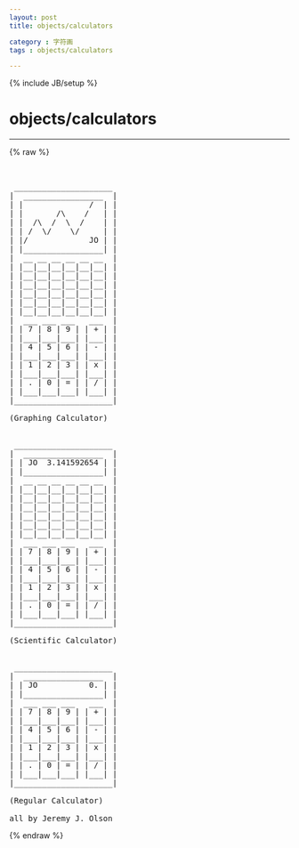 ```yaml
---
layout: post
title: objects/calculators
category : 字符画
tags : objects/calculators
---
```

{% include JB/setup %}
# objects/calculators
---
{% raw %}
<pre>


 _____________________
|  _________________  |
| |              /  | |
| |       /\    /   | |
| |  /\  /  \  /    | |
| | /  \/    \/     | |
| |/             JO | |
| |_________________| |
|  __ __ __ __ __ __  |
| |__|__|__|__|__|__| |
| |__|__|__|__|__|__| |
| |__|__|__|__|__|__| |
| |__|__|__|__|__|__| |
| |__|__|__|__|__|__| |
| |__|__|__|__|__|__| |
|  ___ ___ ___   ___  |
| | 7 | 8 | 9 | | + | |
| |___|___|___| |___| |
| | 4 | 5 | 6 | | - | |
| |___|___|___| |___| |
| | 1 | 2 | 3 | | x | |
| |___|___|___| |___| |
| | . | 0 | = | | / | |
| |___|___|___| |___| |
|_____________________|

(Graphing Calculator)


 _____________________
|  _________________  |
| | JO  3.141592654 | |
| |_________________| |
|  __ __ __ __ __ __  |
| |__|__|__|__|__|__| |
| |__|__|__|__|__|__| |
| |__|__|__|__|__|__| |
| |__|__|__|__|__|__| |
| |__|__|__|__|__|__| |
| |__|__|__|__|__|__| |
|  ___ ___ ___   ___  |
| | 7 | 8 | 9 | | + | |
| |___|___|___| |___| |
| | 4 | 5 | 6 | | - | |
| |___|___|___| |___| |
| | 1 | 2 | 3 | | x | |
| |___|___|___| |___| |
| | . | 0 | = | | / | |
| |___|___|___| |___| |
|_____________________|

(Scientific Calculator)


 _____________________
|  _________________  |
| | JO           0. | |
| |_________________| |
|  ___ ___ ___   ___  |
| | 7 | 8 | 9 | | + | |
| |___|___|___| |___| |
| | 4 | 5 | 6 | | - | |
| |___|___|___| |___| |
| | 1 | 2 | 3 | | x | |
| |___|___|___| |___| |
| | . | 0 | = | | / | |
| |___|___|___| |___| |
|_____________________|

(Regular Calculator)

all by Jeremy J. Olson  </pre>
{% endraw %}

